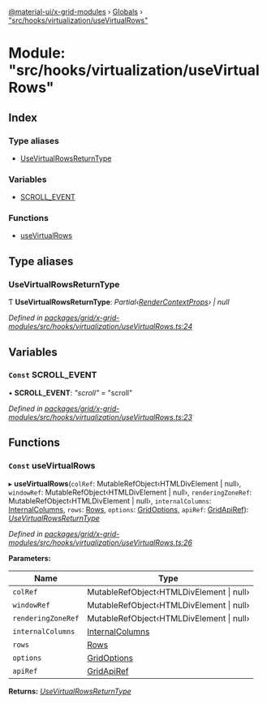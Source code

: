 [@material-ui/x-grid-modules](../README.md) › [Globals](../globals.md) › ["src/hooks/virtualization/useVirtualRows"](_src_hooks_virtualization_usevirtualrows_.md)

# Module: "src/hooks/virtualization/useVirtualRows"

## Index

### Type aliases

* [UseVirtualRowsReturnType](_src_hooks_virtualization_usevirtualrows_.md#usevirtualrowsreturntype)

### Variables

* [SCROLL_EVENT](_src_hooks_virtualization_usevirtualrows_.md#const-scroll_event)

### Functions

* [useVirtualRows](_src_hooks_virtualization_usevirtualrows_.md#const-usevirtualrows)

## Type aliases

###  UseVirtualRowsReturnType

Ƭ **UseVirtualRowsReturnType**: *Partial‹[RenderContextProps](_src_models_rendercontextprops_.md#rendercontextprops)› | null*

*Defined in [packages/grid/x-grid-modules/src/hooks/virtualization/useVirtualRows.ts:24](https://github.com/mui-org/material-ui-x/blob/02342a6/packages/grid/x-grid-modules/src/hooks/virtualization/useVirtualRows.ts#L24)*

## Variables

### `Const` SCROLL_EVENT

• **SCROLL_EVENT**: *"scroll"* = "scroll"

*Defined in [packages/grid/x-grid-modules/src/hooks/virtualization/useVirtualRows.ts:23](https://github.com/mui-org/material-ui-x/blob/02342a6/packages/grid/x-grid-modules/src/hooks/virtualization/useVirtualRows.ts#L23)*

## Functions

### `Const` useVirtualRows

▸ **useVirtualRows**(`colRef`: MutableRefObject‹HTMLDivElement | null›, `windowRef`: MutableRefObject‹HTMLDivElement | null›, `renderingZoneRef`: MutableRefObject‹HTMLDivElement | null›, `internalColumns`: [InternalColumns](../interfaces/_src_models_coldef_coldef_.internalcolumns.md), `rows`: [Rows](_src_models_rows_.md#rows), `options`: [GridOptions](../interfaces/_src_models_gridoptions_.gridoptions.md), `apiRef`: [GridApiRef](_src_models_gridapiref_.md#gridapiref)): *[UseVirtualRowsReturnType](_src_hooks_virtualization_usevirtualrows_.md#usevirtualrowsreturntype)*

*Defined in [packages/grid/x-grid-modules/src/hooks/virtualization/useVirtualRows.ts:26](https://github.com/mui-org/material-ui-x/blob/02342a6/packages/grid/x-grid-modules/src/hooks/virtualization/useVirtualRows.ts#L26)*

**Parameters:**

Name | Type |
------ | ------ |
`colRef` | MutableRefObject‹HTMLDivElement &#124; null› |
`windowRef` | MutableRefObject‹HTMLDivElement &#124; null› |
`renderingZoneRef` | MutableRefObject‹HTMLDivElement &#124; null› |
`internalColumns` | [InternalColumns](../interfaces/_src_models_coldef_coldef_.internalcolumns.md) |
`rows` | [Rows](_src_models_rows_.md#rows) |
`options` | [GridOptions](../interfaces/_src_models_gridoptions_.gridoptions.md) |
`apiRef` | [GridApiRef](_src_models_gridapiref_.md#gridapiref) |

**Returns:** *[UseVirtualRowsReturnType](_src_hooks_virtualization_usevirtualrows_.md#usevirtualrowsreturntype)*
